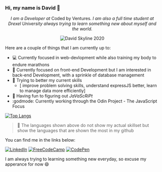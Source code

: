 ### Hi, my name is David  👋 

<p align="center">
 <em>I am a Developer at</em> Coded by Ventures. <em>I am also a full time student at Drexel University </span> always trying to learn something new about myself and the world.</em>
</p>

<p align="center">
 <img src="/imgs/davidskyline.gif" alt="David Skyline 2020" >
</p>

Here are a couple of things that I am currently up to: 
 - :computer: Currently focused in web-devlopment while also training my body to endure marathons
 - :art: Currently focused on front-end Development but I am interested in back-end Development, with a sprinkle of database management
 - 🌱 Trying to better my current skills
    - [ improve problem solving skills, understand expressJS better, learn to manage data more efficiently]
 - :thinking: Having fun to figuring out _JaVaScRiPt_ 
 - :godmode: Currently working through the Odin Project - The JavaScript Focus
 
 

[![Top Langs](https://github-readme-stats.vercel.app/api/top-langs/?username=davidcastel&layout=compact&hide=vue&theme=prussian)](https://github.com/davidcastel/)

> 🚨 The languages shown above do not show my actual skillset but show the languages that are shown the most in my github


You can find me in the links below:
<p>
 <a href="https://www.linkedin.com/in/davidcastel"><img src="https://img.shields.io/badge/LinkedIn-_.svg?style=for-the-badge&logo=linkedin&color=blue" alt="LinkedIn"></a>
 <a href="https://www.freecodecamp.org/davidcastel"><img src="https://img.shields.io/badge/FreeCodeCamp-_.svg?style=for-the-badge&logo=FreeCodeCamp&color=black" alt="FreeCodeCamp"></a>
 <a href="https://codepen.io/davidcastel"><img src="https://img.shields.io/badge/CodePen-_.svg?style=for-the-badge&logo=CodePen&color=grey" alt="CodePen"></a>
</p>


I am always trying to learning something new everyday, so excuse my apperance for now :smile:


<!--
Sources:

Github Readme Status:
https://github.com/anuraghazra/github-readme-stats/

Github Badge:
https://shields.io/

Github Skyline:
https://skyline.github.com/
-->
